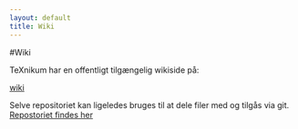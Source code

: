```yaml
---
layout: default
title: Wiki
---
```


#Wiki

TeXnikum har en offentligt tilgængelig wikiside på:

[wiki](https://github.com/TeXnikum/TeXnikum/wiki)

Selve repositoriet kan ligeledes bruges til at dele filer med og tilgås via git.
[Repostoriet findes her](https://github.com/TeXnikum/TeXnikum)
